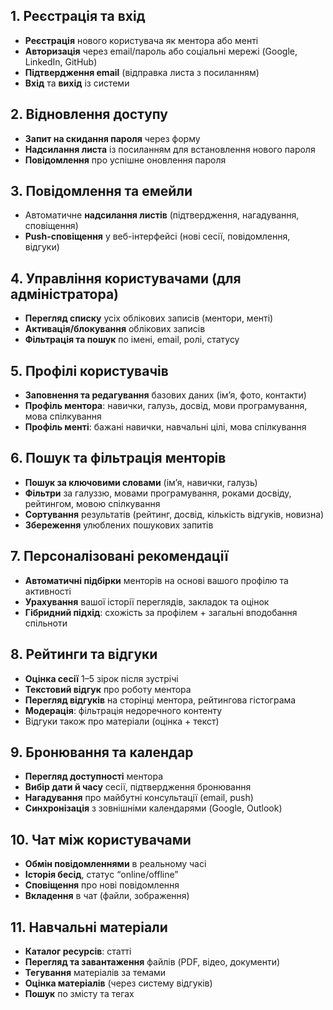 ## 1. Реєстрація та вхід

- **Реєстрація** нового користувача як ментора або менті  
- **Авторизація** через email/пароль або соціальні мережі (Google, LinkedIn, GitHub)
- **Підтвердження email** (відправка листа з посиланням)
- **Вхід** та **вихід** із системи

## 2. Відновлення доступу

- **Запит на скидання пароля** через форму
- **Надсилання листа** із посиланням для встановлення нового пароля
- **Повідомлення** про успішне оновлення пароля

## 3. Повідомлення та емейли

- Автоматичне **надсилання листів** (підтвердження, нагадування, сповіщення)
- **Push-сповіщення** у веб-інтерфейсі (нові сесії, повідомлення, відгуки)

## 4. Управління користувачами (для адміністратора)

- **Перегляд списку** усіх облікових записів (ментори, менті)
- **Активація/блокування** облікових записів
- **Фільтрація та пошук** по імені, email, ролі, статусу

## 5. Профілі користувачів

- **Заповнення та редагування** базових даних (ім’я, фото, контакти)
- **Профіль ментора**: навички, галузь, досвід, мови програмування, мова спілкування
- **Профіль менті**: бажані навички, навчальні цілі, мова спілкування

## 6. Пошук та фільтрація менторів

- **Пошук за ключовими словами** (ім’я, навички, галузь)
- **Фільтри** за галуззю, мовами програмування, роками досвіду, рейтингом, мовою спілкування
- **Сортування** результатів (рейтинг, досвід, кількість відгуків, новизна)
- **Збереження** улюблених пошукових запитів

## 7. Персоналізовані рекомендації

- **Автоматичні підбірки** менторів на основі вашого профілю та активності
- **Урахування** вашої історії переглядів, закладок та оцінок
- **Гібридний підхід**: схожість за профілем + загальні вподобання спільноти

## 8. Рейтинги та відгуки

- **Оцінка сесії** 1–5 зірок після зустрічі
- **Текстовий відгук** про роботу ментора
- **Перегляд відгуків** на сторінці ментора, рейтингова гістограма
- **Модерація**: фільтрація недоречного контенту
- Відгуки також про матеріали (оцінка + текст)

## 9. Бронювання та календар

- **Перегляд доступності** ментора
- **Вибір дати й часу** сесії, підтвердження бронювання
- **Нагадування** про майбутні консультації (email, push)
- **Синхронізація** з зовнішніми календарями (Google, Outlook)

## 10. Чат між користувачами

- **Обмін повідомленнями** в реальному часі
- **Історія бесід**, статус “online/offline”
- **Сповіщення** про нові повідомлення
- **Вкладення** в чат (файли, зображення)

## 11. Навчальні матеріали

- **Каталог ресурсів**: статті
- **Перегляд та завантаження** файлів (PDF, відео, документи)
- **Тегування** матеріалів за темами
- **Оцінка матеріалів** (через систему відгуків)
- **Пошук** по змісту та тегах